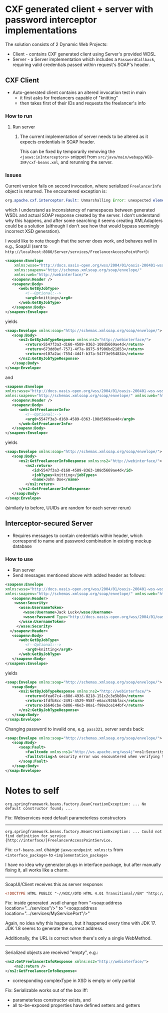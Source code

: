 CXF generated client + server with password interceptor implementations
===

The solution consists of 2 Dynamic Web Projects:
- Client - contains CXF generated client using Server's provided WDSL
- Server - a Server implementation which includes a `PasswordCallback`, requiring valid credentials passed within request's SOAP's header.

## CXF Client

- Auto-generated client contains an altered invocation test in main
    - it first asks for freelancers capable of "knitting"
    - then takes first of their IDs and requests the freelancer's info

### How to run

1. Run server
    1. The current implementation of server needs to be altered as it expects credentials in SOAP header.

        This can be fixed by temporarily removing the `<jaxws:inInterceptors>` snippet from `src/java/main/webapp/WEB-INF/cxf-beans.xml`, and rerunning the server.

### Issues

Current version fails on second invocation, where serialized `FreelancerInfo` object is returned. The encountered exception is:
```java
org.apache.cxf.interceptor.Fault: Unmarshalling Error: unexpected element (uri:"http://webinterface/", local:"return"). Expected elements are <{}return> 
```

which I understand as inconsistency of namespaces between generated WSDL and actual SOAP response created by the server.
I don't understand why this happens, and after some searching it seems creating XMLAdapters could be a solution (although I don't see how that would
bypass seemingly incorrect XSD generation).

I would like to note though that the server does work, and behaves well in e.g., SoapUI (sent to `http://localhost:8080/Server/services/FreelancerAccessPointPort`):

```xml
<soapenv:Envelope
    xmlns:wsse="http://docs.oasis-open.org/wss/2004/01/oasis-200401-wss-wssecurity-secext-1.0.xsd"
    xmlns:soapenv="http://schemas.xmlsoap.org/soap/envelope/" 
    xmlns:web="http://webinterface/">
   <soapenv:Header />
   <soapenv:Body>
      <web:GetByJobType>
         <!--Optional:-->
         <arg0>knitting</arg0>
      </web:GetByJobType>
   </soapenv:Body>
</soapenv:Envelope>
```

yields 

```xml
<soap:Envelope xmlns:soap="http://schemas.xmlsoap.org/soap/envelope/">
   <soap:Body>
      <ns2:GetByJobTypeResponse xmlns:ns2="http://webinterface/">
         <return>5547f3a3-d160-4589-8363-108d5669ae4d</return>
         <return>673dd0ef-7571-4f7a-8975-9f906bd21853</return>
         <return>e107a2ac-7554-4d4f-b37a-547f3e954834</return>
      </ns2:GetByJobTypeResponse>
   </soap:Body>
</soap:Envelope>
```

and 

```xml
<soapenv:Envelope 
xmlns:wsse="http://docs.oasis-open.org/wss/2004/01/oasis-200401-wss-wssecurity-secext-1.0.xsd"
xmlns:soapenv="http://schemas.xmlsoap.org/soap/envelope/" xmlns:web="http://webinterface/">
   <soapenv:Header />
   <soapenv:Body>
      <web:GetFreelancerInfo>
         <!--Optional:-->
         <arg0>5547f3a3-d160-4589-8363-108d5669ae4d</arg0>
      </web:GetFreelancerInfo>
   </soapenv:Body>
</soapenv:Envelope>
```

yields

```xml
<soap:Envelope xmlns:soap="http://schemas.xmlsoap.org/soap/envelope/">
   <soap:Body>
      <ns2:GetFreelancerInfoResponse xmlns:ns2="http://webinterface/">
         <ns2:return>
            <id>5547f3a3-d160-4589-8363-108d5669ae4d</id>
            <jobTypes>knitting</jobTypes>
            <name>John Doe</name>
         </ns2:return>
      </ns2:GetFreelancerInfoResponse>
   </soap:Body>
</soap:Envelope>
```

(similarly to before, UUIDs are random for each server rerun)

## Interceptor-secured Server

- Requires messages to contain credentials within header, which correspond to name and password combination in existing mockup database

### How to use

- Run server
- Send messages mentioned above with added header as follows:

```xml
<soapenv:Envelope 
xmlns:wsse="http://docs.oasis-open.org/wss/2004/01/oasis-200401-wss-wssecurity-secext-1.0.xsd"
xmlns:soapenv="http://schemas.xmlsoap.org/soap/envelope/" xmlns:web="http://webinterface/">
   <soapenv:Header>
    <wsse:Security>
      <wsse:UsernameToken>
        <wsse:Username>Jack Luck</wsse:Username>
        <wsse:Password Type="http://docs.oasis-open.org/wss/2004/01/oasis-200401-wss-username-token-profile-1.0#PasswordText">pass123</wsse:Password>
      </wsse:UsernameToken>
     </wsse:Security>
  </soapenv:Header>
   <soapenv:Body>
      <web:GetByJobType>
         <!--Optional:-->
         <arg0>knitting</arg0>
      </web:GetByJobType>
   </soapenv:Body>
</soapenv:Envelope>
```

yields

```xml
<soap:Envelope xmlns:soap="http://schemas.xmlsoap.org/soap/envelope/">
   <soap:Body>
      <ns2:GetByJobTypeResponse xmlns:ns2="http://webinterface/">
         <return>6fea67c4-c88d-4936-8218-151c2c3e5b88</return>
         <return>1fdfb8cc-2491-4529-958f-e6acc926bfac</return>
         <return>16646cbe-b886-46e3-80a1-f98e2ce144bf</return>
      </ns2:GetByJobTypeResponse>
   </soap:Body>
</soap:Envelope>
```

Changing password to invalid one, e.g. `pass321`, server sends back:

```xml
<soap:Envelope xmlns:soap="http://schemas.xmlsoap.org/soap/envelope/">
   <soap:Body>
      <soap:Fault>
         <faultcode xmlns:ns1="http://ws.apache.org/wss4j">ns1:SecurityError</faultcode>
         <faultstring>A security error was encountered when verifying the message</faultstring>
      </soap:Fault>
   </soap:Body>
</soap:Envelope>
```


Notes to self
===

```
org.springframework.beans.factory.BeanCreationException: ... No default constructor found; ...
```

Fix: Webservices need default parameterless constructors

---

```
org.springframework.beans.factory.BeanCreationException: ... Could not find definition for service {http://interface/}FreelancerAccessPointService.
```

Fix: `cxf-beans.xml` change `jaxws:endpoint xmlns:ts` from `<interface_package>` to `<implementation_package>`

I have no idea why generator plugs in interface package, but after manually fixing it, all works like a charm.

---

SoapUI/Client receives this as server response:

```html
<!DOCTYPE HTML PUBLIC "-//W3C//DTD HTML 4.01 Transitional//EN" "http://www.w3.org/TR/html4/loose.dtd"> ...<title>CXF - Service list</title> ... </html>
```

Fix: inside generated .wsdl change from "<soap:address location=".../services"/>" to "<soap:address location=".../services/MyServicePort"/>"

Again, no idea why this happens, but it happened every time with JDK 17. JDK 1.8 seems to generate the correct address.

Additionally, the URL is correct when there's only a single WebMethod.

---

Serialized objects are received "empty", e.g.:
```xml
<ns2:GetFreelancerInfoResponse xmlns:ns2="http://webinterface/">
    <ns2:return />
</ns2:GetFreelancerInfoResponse>
``` 
- corresponding complexType in XSD is empty or only partial

Fix: Serializable works out of the box iff:
- parameterless constructor exists, and
- all to-be-exposed properties have defined setters and getters